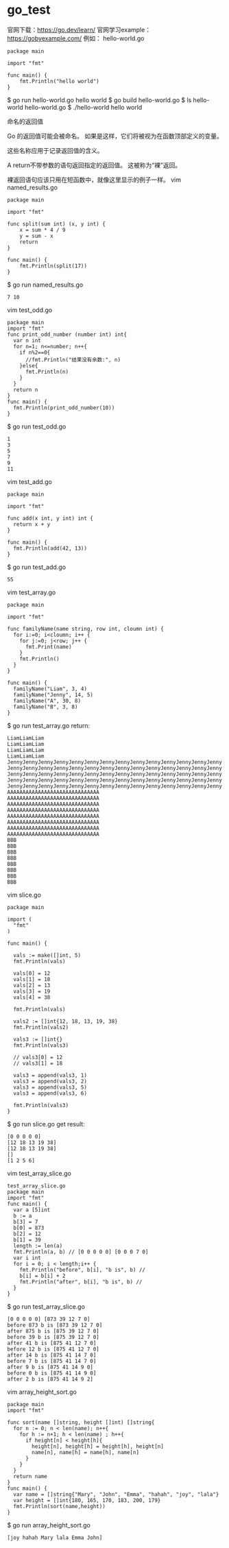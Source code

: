 # go_test
官网下载：https://go.dev/learn/
官网学习example：https://gobyexample.com/
例如： hello-world.go

```
package main

import "fmt"

func main() {
    fmt.Println("hello world")
}
```

$ go run hello-world.go
hello world
$ go build hello-world.go
$ ls
hello-world    hello-world.go
$ ./hello-world
hello world

命名的返回值

Go 的返回值可能会被命名。 如果是这样，它们将被视为在函数顶部定义的变量。

这些名称应用于记录返回值的含义。

A return不带参数的语句返回指定的返回值。 这被称为“裸”返回。

裸返回语句应该只用在短函数中，就像这里显示的例子一样。
vim named_results.go

```
package main

import "fmt"

func split(sum int) (x, y int) {
	x = sum * 4 / 9
	y = sum - x
	return
}

func main() {
	fmt.Println(split(17))
}

```
$ go run named_results.go
```
7 10
```

vim test_odd.go
```
package main
import "fmt"
func print_odd_number (number int) int{
  var n int
  for n=1; n<=number; n++{
    if n%2==0{
      //fmt.Println("结果没有余数:", n)
    }else{
      fmt.Println(n)
    }
  }
  return n
}
func main() {
  fmt.Println(print_odd_number(10))
}
```
$ go run test_odd.go
```
1
3
5
7
9
11
```
vim test_add.go
```
package main

import "fmt"

func add(x int, y int) int {
  return x + y
}

func main() {
  fmt.Println(add(42, 13))
}
```
$ go run test_add.go

```
55
```
vim test_array.go

```
package main

import "fmt"

func familyName(name string, row int, cloumn int) {
  for i:=0; i<cloumn; i++ {
    for j:=0; j<row; j++ {
      fmt.Print(name)
    }
    fmt.Println()
  }
}

func main() {
  familyName("Liam", 3, 4)
  familyName("Jenny", 14, 5)
  familyName("A", 30, 8)
  familyName("B", 3, 8)
}

```

$ go run test_array.go
return:

```
LiamLiamLiam
LiamLiamLiam
LiamLiamLiam
LiamLiamLiam
JennyJennyJennyJennyJennyJennyJennyJennyJennyJennyJennyJennyJennyJenny
JennyJennyJennyJennyJennyJennyJennyJennyJennyJennyJennyJennyJennyJenny
JennyJennyJennyJennyJennyJennyJennyJennyJennyJennyJennyJennyJennyJenny
JennyJennyJennyJennyJennyJennyJennyJennyJennyJennyJennyJennyJennyJenny
JennyJennyJennyJennyJennyJennyJennyJennyJennyJennyJennyJennyJennyJenny
AAAAAAAAAAAAAAAAAAAAAAAAAAAAAA
AAAAAAAAAAAAAAAAAAAAAAAAAAAAAA
AAAAAAAAAAAAAAAAAAAAAAAAAAAAAA
AAAAAAAAAAAAAAAAAAAAAAAAAAAAAA
AAAAAAAAAAAAAAAAAAAAAAAAAAAAAA
AAAAAAAAAAAAAAAAAAAAAAAAAAAAAA
AAAAAAAAAAAAAAAAAAAAAAAAAAAAAA
AAAAAAAAAAAAAAAAAAAAAAAAAAAAAA
BBB
BBB
BBB
BBB
BBB
BBB
BBB
BBB

```

vim slice.go

```
package main

import (
  "fmt"
)

func main() {

  vals := make([]int, 5)
  fmt.Println(vals)

  vals[0] = 12
  vals[1] = 18
  vals[2] = 13
  vals[3] = 19
  vals[4] = 38

  fmt.Println(vals)

  vals2 := []int{12, 18, 13, 19, 38}
  fmt.Println(vals2)

  vals3 := []int{}
  fmt.Println(vals3)

  // vals3[0] = 12
  // vals3[1] = 18

  vals3 = append(vals3, 1)
  vals3 = append(vals3, 2)
  vals3 = append(vals3, 5)
  vals3 = append(vals3, 6)

  fmt.Println(vals3)
}
```

$ go run slice.go
get result:

```
[0 0 0 0 0]
[12 18 13 19 38]
[12 18 13 19 38]
[]
[1 2 5 6]
```
vim test_array_slice.go

```
test_array_slice.go
package main
import "fmt"
func main() {
  var a [5]int
  b := a
  b[3] = 7
  b[0] = 873
  b[2] = 12
  b[1] = 39
  length := len(a)
  fmt.Println(a, b) // [0 0 0 0 0] [0 0 0 7 0]
  var i int
  for i = 0; i < length;i++ {
    fmt.Println("before", b[i], "b is", b) //
    b[i] = b[i] + 2
    fmt.Println("after", b[i], "b is", b) //
  }
}
```
$ go run test_array_slice.go

```
[0 0 0 0 0] [873 39 12 7 0]
before 873 b is [873 39 12 7 0]
after 875 b is [875 39 12 7 0]
before 39 b is [875 39 12 7 0]
after 41 b is [875 41 12 7 0]
before 12 b is [875 41 12 7 0]
after 14 b is [875 41 14 7 0]
before 7 b is [875 41 14 7 0]
after 9 b is [875 41 14 9 0]
before 0 b is [875 41 14 9 0]
after 2 b is [875 41 14 9 2]
```

vim array_height_sort.go
```
package main
import "fmt"

func sort(name []string, height []int) []string{
  for n := 0; n < len(name); n++{
    for h := n+1; h < len(name) ; h++{
      if height[n] < height[h]{
        height[n], height[h] = height[h], height[n]
        name[n], name[h] = name[h], name[n]
      }
    }
  }
  return name
}
func main() {
  var name = []string{"Mary", "John", "Emma", "hahah", "joy", "lala"}
  var height = []int{180, 165, 170, 183, 200, 179}
  fmt.Println(sort(name,height))
}

```

$ go run array_height_sort.go

```
[joy hahah Mary lala Emma John]
```


